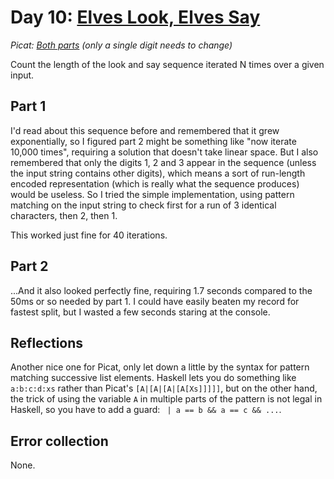 # Day 10: [Elves Look, Elves Say](https://adventofcode.com/2015/day/10)
*Picat: [Both parts](https://github.com/DestyNova/advent_of_code_2015/blob/main/10/main.pi) (only a single digit needs to change)*

Count the length of the look and say sequence iterated N times over a given input.

## Part 1

I'd read about this sequence before and remembered that it grew exponentially, so I figured part 2 might be something like "now iterate 10,000 times", requiring a solution that doesn't take linear space.
But I also remembered that only the digits 1, 2 and 3 appear in the sequence (unless the input string contains other digits), which means a sort of run-length encoded representation (which is really what the sequence produces) would be useless. So I tried the simple implementation, using pattern matching on the input string to check first for a run of 3 identical characters, then 2, then 1.

This worked just fine for 40 iterations.

## Part 2

...And it also looked perfectly fine, requiring 1.7 seconds compared to the 50ms or so needed by part 1. I could have easily beaten my record for fastest split, but I wasted a few seconds staring at the console.

## Reflections

Another nice one for Picat, only let down a little by the syntax for pattern matching successive list elements. Haskell lets you do something like `a:b:c:d:xs` rather than Picat's `[A|[A|[A|[A[Xs]]]]]`, but on the other hand, the trick of using the variable `A` in multiple parts of the pattern is not legal in Haskell, so you have to add a guard: ` | a == b && a == c && ...`.

## Error collection

None.
